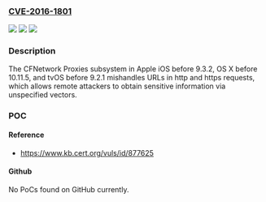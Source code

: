 ### [CVE-2016-1801](https://cve.mitre.org/cgi-bin/cvename.cgi?name=CVE-2016-1801)
![](https://img.shields.io/static/v1?label=Product&message=n%2Fa&color=blue)
![](https://img.shields.io/static/v1?label=Version&message=n%2Fa&color=blue)
![](https://img.shields.io/static/v1?label=Vulnerability&message=n%2Fa&color=brighgreen)

### Description

The CFNetwork Proxies subsystem in Apple iOS before 9.3.2, OS X before 10.11.5, and tvOS before 9.2.1 mishandles URLs in http and https requests, which allows remote attackers to obtain sensitive information via unspecified vectors.

### POC

#### Reference
- https://www.kb.cert.org/vuls/id/877625

#### Github
No PoCs found on GitHub currently.

